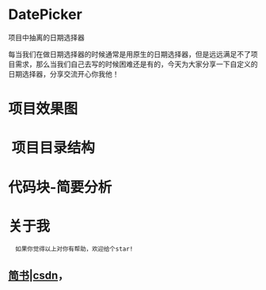 # DatePicker
项目中抽离的日期选择器

每当我们在做日期选择器的时候通常是用原生的日期选择器，但是远远满足不了项目需求，那么当我们自己去写的时候困难还是有的，今天为大家分享一下自定义的日期选择器，分享交流开心你我他！

# 项目效果图



#  项目目录结构


# 代码块-简要分析


# 关于我
```
  如果你觉得以上对你有帮助，欢迎给个star!
```

## [简书](http://www.jianshu.com/u/e0d050a2120f)|[csdn](http://blog.csdn.net/jinhui157)，




